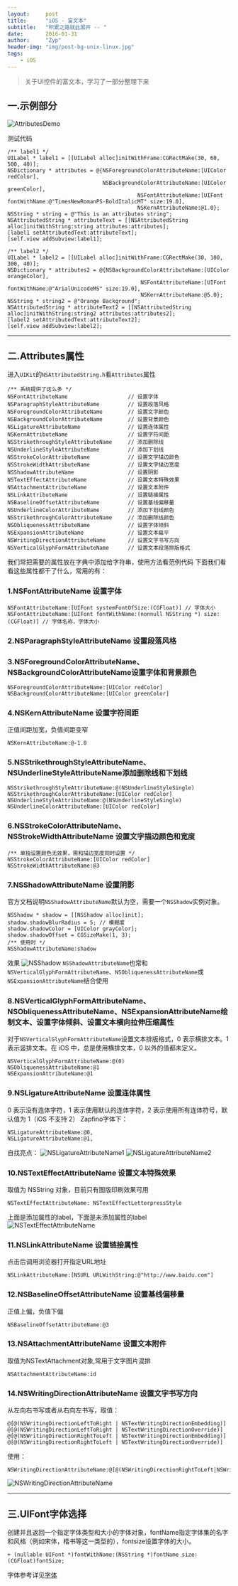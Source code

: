 ```yaml
---
layout:     post
title:      "iOS - 富文本"
subtitle:   "积累之路就此展开 -- "
date:       2016-01-31
author:     "Zyp"
header-img: "img/post-bg-unix-linux.jpg"
tags:
    - iOS
---
```


> 关于UI控件的富文本，学习了一部分整理下来


## **一.示例部分**

![AttributesDemo](http://img.blog.csdn.net/20151019151640317)

测试代码

```objc
/** label1 */
UILabel * label1 = [[UILabel alloc]initWithFrame:CGRectMake(30, 60, 500, 40)];
NSDictionary * attributes = @{NSForegroundColorAttributeName:[UIColor redColor],
                              NSBackgroundColorAttributeName:[UIColor greenColor],
                                         NSFontAttributeName:[UIFont fontWithName:@"TimesNewRomanPS-BoldItalicMT" size:19.0],
                                         NSKernAttributeName:@1.0};
NSString * string = @"This is an attributes string";
NSAttributedString * attributeText = [[NSAttributedString alloc]initWithString:string attributes:attributes];
[label1 setAttributedText:attributeText];
[self.view addSubview:label1];

/** label2 */
UILabel * label2 = [[UILabel alloc]initWithFrame:CGRectMake(30, 100, 300, 40)];
NSDictionary * attributes2 = @{NSBackgroundColorAttributeName:[UIColor orangeColor],
                                          NSFontAttributeName:[UIFont fontWithName:@"ArialUnicodeMS" size:19.0],
                                          NSKernAttributeName:@5.0};
NSString * string2 = @"Orange Background";
NSAttributedString * attributeText2 = [[NSAttributedString alloc]initWithString:string2 attributes:attributes2];
[label2 setAttributedText:attributeText2];
[self.view addSubview:label2];
```

---

## **二.Attributes属性**

进入`UIKit`的`NSAttributedString.h`看`Attributes`属性

```objc
/** 系统提供了这么多 */
NSFontAttributeName                   // 设置字体
NSParagraphStyleAttributeName         // 设置段落风格
NSForegroundColorAttributeName        // 设置文字颜色
NSBackgroundColorAttributeName        // 设置背景颜色
NSLigatureAttributeName               // 设置连体属性
NSKernAttributeName                   // 设置字符间距
NSStrikethroughStyleAttributeName     // 添加删除线
NSUnderlineStyleAttributeName         // 添加下划线
NSStrokeColorAttributeName            // 设置文字描边颜色
NSStrokeWidthAttributeName            // 设置文字描边宽度
NSShadowAttributeName                 // 设置阴影
NSTextEffectAttributeName             // 设置文本特殊效果
NSAttachmentAttributeName             // 设置文本附件
NSLinkAttributeName                   // 设置链接属性
NSBaselineOffsetAttributeName         // 设置基线偏移量
NSUnderlineColorAttributeName         // 添加下划线颜色
NSStrikethroughColorAttributeName     // 添加删除线颜色
NSObliquenessAttributeName            // 设置字体倾斜
NSExpansionAttributeName              // 设置文本扁平
NSWritingDirectionAttributeName       // 设置文字书写方向
NSVerticalGlyphFormAttributeName      // 设置文本段落排版格式
```

我们常把需要的属性放在字典中添加给字符串，使用方法看范例代码
下面我们看看这些属性都干了什么，常用的有：
### **1.NSFontAttributeName** 设置字体

```objc
NSFontAttributeName:[UIFont systemFontOfSize:(CGFloat)] // 字体大小
NSFontAttributeName:[UIFont fontWithName:(nonnull NSString *) size:(CGFloat)] // 字体名称，字体大小
```

### **2.NSParagraphStyleAttributeName** 设置段落风格

### **3.NSForegroundColorAttributeName、NSBackgroundColorAttributeName**设置字体和背景颜色

```objc
NSForegroundColorAttributeName:[UIColor redColor]
NSBackgroundColorAttributeName:[UIColor greenColor]
```

### **4.NSKernAttributeName** 设置字符间距

正值间距加宽，负值间距变窄

```objc
NSKernAttributeName:@-1.0
```

### **5.NSStrikethroughStyleAttributeName、NSUnderlineStyleAttributeName**添加删除线和下划线

```objc
NSStrikethroughStyleAttributeName:@(NSUnderlineStyleSingle)
NSStrikethroughColorAttributeName:[UIColor redColor]
NSUnderlineStyleAttributeName:@(NSUnderlineStyleSingle)
NSUnderlineColorAttributeName:[UIColor redColor]
```

### **6.NSStrokeColorAttributeName、NSStrokeWidthAttributeName** 设置文字描边颜色和宽度

```objc
/** 单独设置颜色无效果，需和描边宽度同时设置 */
NSStrokeColorAttributeName:[UIColor redColor]
NSStrokeWidthAttributeName:@3
```

### **7.NSShadowAttributeName** 设置阴影

官方文档说明`NSShadowAttributeName`默认为空，需要一个`NSShadow`实例对象。

```objc
NSShadow * shadow = [[NSShadow alloc]init];
shadow.shadowBlurRadius = 5; // 模糊度
shadow.shadowColor = [UIColor grayColor];
shadow.shadowOffset = CGSizeMake(1, 3);
/** 使用时 */
NSShadowAttributeName:shadow
```

效果
![NSShadow](http://img.blog.csdn.net/20151019162331353)
`NSShadowAttributeName`也常和`NSVerticalGlyphFormAttributeName`、`NSObliquenessAttributeName`或`NSExpansionAttributeName`结合使用

### **8.NSVerticalGlyphFormAttributeName、NSObliquenessAttributeName、NSExpansionAttributeName**绘制文本、设置字体倾斜、设置文本横向拉伸压缩属性
对于`NSVerticalGlyphFormAttributeName`设置文本排版格式，0 表示横排文本。1 表示竖排文本。在 iOS 中，总是使用横排文本，0 以外的值都未定义。

```objc
NSVerticalGlyphFormAttributeName:@(0)
NSObliquenessAttributeName:@1
NSExpansionAttributeName:@1
```

### **9.NSLigatureAttributeName** 设置连体属性
0 表示没有连体字符，1 表示使用默认的连体字符，2 表示使用所有连体符号，默认值为 1（iOS 不支持 2）
Zapfino字体下：

```objc
NSLigatureAttributeName:@0,
NSLigatureAttributeName:@1,
```

自找亮点：
![NSLigatureAttributeName1](http://img.blog.csdn.net/20151019172735196)
![NSLigatureAttributeName2](http://img.blog.csdn.net/20151019172758652)

### **10.NSTextEffectAttributeName** 设置文本特殊效果
取值为 NSString 对象，目前只有图版印刷效果可用

```objc
NSTextEffectAttributeName: NSTextEffectLetterpressStyle
```

上面是添加属性的label，下面是未添加属性的label
![NSTextEffectAttributeName](http://img.blog.csdn.net/20151019214153975)
### **11.NSLinkAttributeName** 设置链接属性
点击后调用浏览器打开指定URL地址

```objc
NSLinkAttributeName:[NSURL URLWithString:@"http://www.baidu.com"]
```

### **12.NSBaselineOffsetAttributeName** 设置基线偏移量
正值上偏，负值下偏
```objc
NSBaselineOffsetAttributeName:@3
```
### **13.NSAttachmentAttributeName** 设置文本附件
取值为NSTextAttachment对象,常用于文字图片混排

```objc
NSAttachmentAttributeName:id
```
### **14.NSWritingDirectionAttributeName** 设置文字书写方向
从左向右书写或者从右向左书写，取值：

```objc
@[@(NSWritingDirectionLeftToRight | NSTextWritingDirectionEmbedding)]
@[@(NSWritingDirectionLeftToRight | NSTextWritingDirectionOverride)]
@[@(NSWritingDirectionRightToLeft | NSTextWritingDirectionEmbedding)]
@[@(NSWritingDirectionRightToLeft | NSTextWritingDirectionOverride)]
```

使用：

```objc
NSWritingDirectionAttributeName:@[@(NSWritingDirectionRightToLeft|NSWritingDirectionOverride)]
```

![NSWritingDirectionAttributeName](http://img.blog.csdn.net/20151019221353739)

---
## **三.UIFont字体选择**
创建并且返回一个指定字体类型和大小的字体对象，fontName指定字体集的名字和风格（例如宋体，楷书等这一类型的），fontsize设置字体的大小。

```objc
+ (nullable UIFont *)fontWithName:(NSString *)fontName size:(CGFloat)fontSize;  
```

字体参考详见[字体](http://www.tuicool.com/articles/yQVVru)